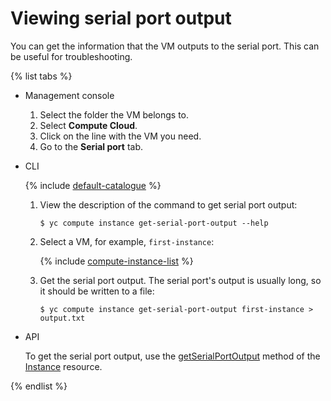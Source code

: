 # Viewing serial port output

You can get the information that the VM outputs to the serial port. This can be useful for troubleshooting.

{% list tabs %}

- Management console
  
  1. Select the folder the VM belongs to.
  1. Select **Compute Cloud**.
  1. Click on the line with the VM you need.
  1. Go to the **Serial port** tab.
  
- CLI
  
  {% include [default-catalogue](../../../_includes/default-catalogue.md) %}
  
  1. View the description of the command to get serial port output:
  
      ```
      $ yc compute instance get-serial-port-output --help
      ```
  
  1. Select a VM, for example, `first-instance`:
  
      {% include [compute-instance-list](../../_includes_service/compute-instance-list.md) %}
  
  1. Get the serial port output. The serial port's output is usually long, so it should be written to a file:
  
      ```
      $ yc compute instance get-serial-port-output first-instance > output.txt
      ```
  
- API
  
  To get the serial port output, use the [getSerialPortOutput](../../../_api-ref/compute/api-ref/Instance/getSerialPortOutput.md) method of the [Instance](../../../_api-ref/compute/api-ref/Instance/index.md) resource.
  
{% endlist %}

